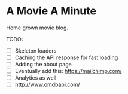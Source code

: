 # A Movie A Minute

Home grown movie blog. 

TODO:
- [ ] Skeleton loaders
- [ ] Caching the API response for fast loading
- [ ] Adding the about page
- [ ] Eventually add this: https://mailchimp.com/
- [ ] Analytics as well
- [ ] http://www.omdbapi.com/